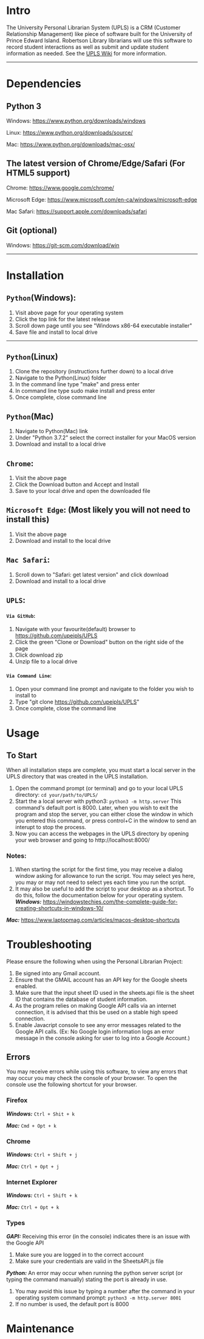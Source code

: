 # Intro
The University Personal Librarian System (UPLS) is a CRM (Customer Relationship Management) like piece of software built for the University of Prince Edward Island. Robertson Library librarians will use this software to record student interactions as well as submit and update student information as needed. See the [UPLS Wiki](/upeipls/UPLS/wiki) for more information.

---
# Dependencies
## Python 3
Windows: https://www.python.org/downloads/windows

Linux: https://www.python.org/downloads/source/

Mac: https://www.python.org/downloads/mac-osx/

## The latest version of Chrome/Edge/Safari (For HTML5 support)
Chrome: https://www.google.com/chrome/

Microsoft Edge: https://www.microsoft.com/en-ca/windows/microsoft-edge

Mac Safari: https://support.apple.com/downloads/safari

## Git (optional)
Windows: https://git-scm.com/download/win

---
# Installation
## `Python`(Windows):
1.  Visit above page for your operating system
2.  Click the top link for the latest release
3.  Scroll down page until you see "Windows x86-64 executable installer"
4.  Save file and install to local drive
---
## `Python`(Linux)
1.  Clone the repository (instructions further down) to a local drive
2.  Navigate to the Python(Linux) folder
3.  In the command line type "make" and press enter
4.  In command line type sudo make install and press enter
5.  Once complete, close command line

## `Python`(Mac)
1.  Navigate to Python(Mac) link
2.  Under "Python 3.7.2" select the correct installer for your MacOS version
3.  Download and install to a local drive

## `Chrome`:
1.  Visit the above page
2.  Click the Download button and Accept and Install
3.  Save to your local drive and open the downloaded file

## `Microsoft Edge`: (Most likely you will not need to install this)
1.  Visit the above page
2.  Download and install to the local drive

## `Mac Safari`:
1.  Scroll down to "Safari: get latest version" and click download
2.  Download and install to a local drive

## `UPLS`:

#### `Via GitHub`:
1.  Navigate with your favourite(default) browser to https://github.com/upeipls/UPLS
2.  Click the green "Clone or Download" button on the right side of the page
3.  Click download zip
4.  Unzip file to a local drive

#### `Via Command Line`:
1.  Open your command line prompt and navigate to the folder you wish to install to
2.  Type "git clone https://github.com/upeipls/UPLS"
3.  Once complete, close the command line

# Usage
## To Start
When all installation steps are complete, you must start a local server in the UPLS directory that was created in the UPLS installation.
1. Open the command prompt (or terminal) and go to your local UPLS directory: `cd your/path/to/UPLS/`
2. Start the a local server with python3: `python3 -m http.server` This command's default port is 8000. Later, when you wish to exit the program and stop the server, you can either close the window in which you entered this command, or press control+C in the window to send an interupt to stop the process.
3. Now you can access the webpages in the UPLS directory by opening your web browser and going to http://localhost:8000/
### Notes: 
1. When starting the script for the first time, you may receive a dialog window asking for allowance to run the script. You may select yes here, you may or may not need to select yes each time you run the script.
2. It may also be useful to add the script to your desktop as a shortcut. To do this, follow the documentation below for your operating system.
***Windows:*** https://windowstechies.com/the-complete-guide-for-creating-shortcuts-in-windows-10/  

***Mac:*** https://www.laptopmag.com/articles/macos-desktop-shortcuts

# Troubleshooting
Please ensure the following when using the Personal Librarian Project:
1. Be signed into any Gmail account.
2. Ensure that the GMAIL account has an API key for the Google sheets enabled.
3. Make sure that the input sheet ID used in the sheets.api file is the sheet ID that contains the database of student information.
4. As the program relies on making Google API calls via an internet connection, it is advised that this be used on a stable high speed connection.
5. Enable Javacript console to see any error messages related to the Google API calls. (Ex: No Google login information logs an error message in the console asking for user to log into a Google Account.)

## Errors
You may receive errors while using this software, to view any errors that may occur you may check the console of your browser. To open the console use the following shortcut for your browser.
### Firefox
***Windows:*** `Ctrl + Shit + k`

***Mac:*** `Cmd + Opt + k`

### Chrome
***Windows:*** `Ctrl + Shift + j`

***Mac:*** `Ctrl + Opt + j`

### Internet Explorer
***Windows:*** `Ctrl + Shift + k`

***Mac:*** `Ctrl + Opt + k`

### Types
***GAPI:*** 
Receiving this error (in the console) indicates there is an issue with the Google API
1. Make sure you are logged in to the correct account
2. Make sure your credentials are valid in the SheetsAPI.js file

***Python:***
An error may occur when running the python server script (or typing the command manually) stating the port is already in use.
1. You may avoid this issue by typing a number after the command in your operating system command prompt: `python3 -m http.server 8001`
2. If no number is used, the default port is 8000
# Maintenance


